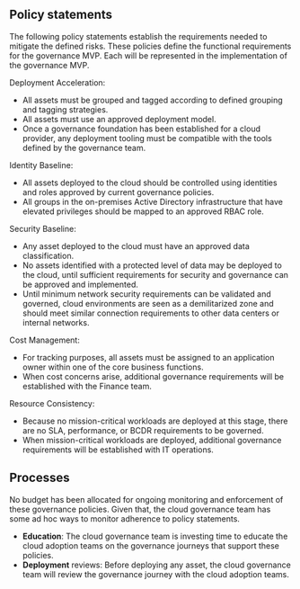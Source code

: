 ## Policy statements

The following policy statements establish the requirements needed to mitigate the defined risks. These policies define the functional requirements for the governance MVP. Each will be represented in the implementation of the governance MVP. 

Deployment Acceleration:

- All assets must be grouped and tagged according to defined grouping and tagging strategies.
- All assets must use an approved deployment model.
- Once a governance foundation has been established for a cloud provider, any deployment tooling must be compatible with the tools defined by the governance team.

Identity Baseline:

- All assets deployed to the cloud should be controlled using identities and roles approved by current governance policies.
- All groups in the on-premises Active Directory infrastructure that have elevated privileges should be mapped to an approved RBAC role.

Security Baseline:

- Any asset deployed to the cloud must have an approved data classification.
- No assets identified with a protected level of data may be deployed to the cloud, until sufficient requirements for security and governance can be approved and implemented.
- Until minimum network security requirements can be validated and governed, cloud environments are seen as a demilitarized zone and should meet similar connection requirements to other data centers or internal networks.

Cost Management:

- For tracking purposes, all assets must be assigned to an application owner within one of the core business functions.
- When cost concerns arise, additional governance requirements will be established with the Finance team.

Resource Consistency:

- Because no mission-critical workloads are deployed at this stage, there are no SLA, performance, or BCDR requirements to be governed.
- When mission-critical workloads are deployed, additional governance requirements will be established with IT operations.

## Processes

No budget has been allocated for ongoing monitoring and enforcement of these governance policies. Given that, the cloud governance team has some ad hoc ways to monitor adherence to policy statements.

- **Education**: The cloud governance team is investing time to educate the cloud adoption teams on the governance journeys that support these policies.
- **Deployment** reviews: Before deploying any asset, the cloud governance team will review the governance journey with the cloud adoption teams.
